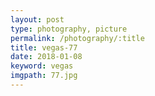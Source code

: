 ```yaml
---
layout: post
type: photography, picture
permalink: /photography/:title
title: vegas-77
date: 2018-01-08
keyword: vegas
imgpath: 77.jpg
---
```




